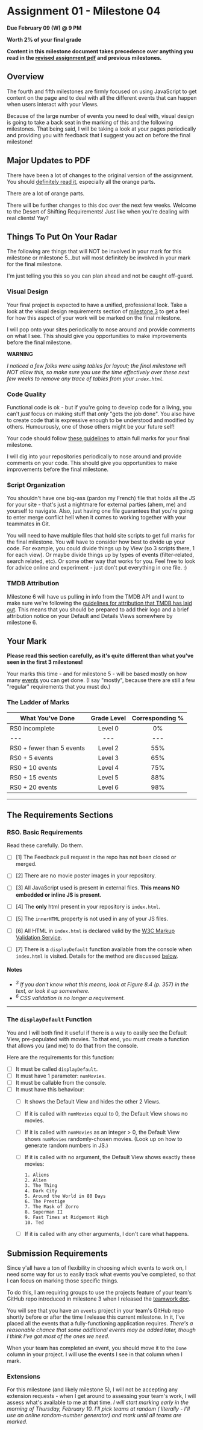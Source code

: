 # Assignment 01 - Milestone 04

**Due February 09 (W) @ 9 PM**

**Worth 2% of your final grade**


**Content in this milestone document takes precedence over anything you read in the [revised assignment pdf](comp-3512-asg-1-winter-2020-v2.pdf) and previous milestones.**

## Overview

The fourth and fifth milestones are firmly focused on using JavaScript to get content on the page and to deal with all the different events that can happen when users interact with your Views.

Because of the large number of events you need to deal with, visual design is going to take a back seat in the marking of this and the following milestones. That being said, I will be taking a look at your pages periodically and providing you with feedback that I suggest you act on before the final milestone!

## Major Updates to PDF

There have been a lot of changes to the original version of the assignment. You should [definitely read it](comp-3512-asg-1-winter-2020-v2.pdf), especially all the orange parts. 

There are a lot of orange parts.

There will be further changes to this doc over the next few weeks. Welcome to the Desert of Shifting Requirements! Just like when you're dealing with real clients! Yay?

## Things To Put On Your Radar

The following are things that will NOT be involved in your mark for this milestone or milestone 5...but will most definitely be involved in your mark for the final milestone.

I'm just telling you this so you can plan ahead and not be caught off-guard.

### Visual Design

Your final project is expected to have a unified, professional look. Take a look at the  visual design requirements section of [milestone 3](milestone-03.md) to get a feel for how this aspect of your work will be marked on the final milestone.

I will pop onto your sites periodically to nose around and provide comments on what I see. This should give you opportunities to make improvements before the final milestone.

**WARNING** 

_I noticed a few folks were using tables for layout; the final milestone will NOT allow this, so make sure you use the time effectively over these next few weeks to remove any trace of tables from your `index.html`._

### Code Quality

Functional code is ok - but if you're going to develop code for a living, you can't *just* focus on making stuff that _only_ "gets the job done". You also have to create code that is expressive enough to be understood and modified by others. Humourously, one of those others might be your future self!

Your code should follow [these guidelines](design-guidelines.md) to attain full marks for your final milestone.

I will dig into your repositories periodically to nose around and provide comments on your code. This should give you opportunities to make improvements before the final milestone.

### Script Organization

You shouldn't have one big-ass (pardon my French) file that holds all the JS for your site - that's just a nightmare for external parties (ahem, me) and yourself to navigate. Also, just having one file guarantees that you're going to enter merge conflict hell when it comes to working together with your teammates in Git.

You will need to have multiple files that hold site scripts to get full marks for the final milestone. You will have to consider how best to divide up your code. For example, you could divide things up by View (so 3 scripts there, 1 for each view). Or maybe divide things up by types of events (filter-related, search related, etc). Or some other way that works for you. Feel free to look for advice online and experiment - just don't put everything in one file. :)

### TMDB Attribution

Milestone 6 will have us pulling in info from the TMDB API and I want to make sure we're following the [guidelines for attribution that TMDB has laid out](https://www.themoviedb.org/about/logos-attribution). This means that you should be prepared to add their logo and a brief attribution notice on your Default and Details Views somewhere by milestone 6.

## Your Mark

**Please read this section carefully, as it's quite different than what you've seen in the first 3 milestones!**

Your marks this time - and for milestone 5 - will be based mostly on how many [events](events.md) you can get done. (I say "mostly", because there are still a few "regular" requirements that you must do.)

### The Ladder of Marks
| What You've Done          | Grade Level | Corresponding % |
|---------------------------|:-----------:|:---------------:|
| RS0 incomplete            |   Level 0   |       0%        |
| ---                       |     ---     |       ---       |
| RS0 + fewer than 5 events |   Level 2   |       55%       |
| RS0 + 5 events            |   Level 3   |       65%       |
| RS0 + 10 events           |   Level 4   |       75%       |
| RS0 + 15 events           |   Level 5   |       88%       |
| RS0 + 20 events           |   Level 6   |       98%       |

---


## The Requirements Sections

### RSO. Basic Requirements

Read these carefully. Do them.

- [ ] [1] The Feedback pull request in the repo has not been closed or merged. 

- [ ] [2] There are no movie poster images in your repository.

- [ ] [3] All JavaScript used is present in external files. **This means NO embedded or inline JS is present.**

- [ ] [4] The **only** html present in your repository is `index.html`.

- [ ] [5] The `innerHTML` property is not used in any of your JS files.

- [ ] [6] All HTML in `index.html` is declared valid by the [W3C Markup Validation Service](https://validator.w3.org/).

- [ ] [7] There is a `displayDefault` function available from the console when `index.html` is visited. Details for the method are discussed [below](#the-displaydefault-function).



#### Notes

- _<sup>3</sup> If you don't know what this means, look at Figure 8.4 (p. 357) in the text, or look it up somewhere._ 
- _<sup>6</sup> CSS validation is no longer a requirement._

---

### The `displayDefault` Function

You and I will both find it useful if there is a way to easily see the Default View, pre-populated with movies. To that end, you must create a function that allows you (and me) to do that from the console.

Here are the requirements for this function:

- [ ] It must be called `displayDefault`.
- [ ] It must have 1 parameter: `numMovies`.
- [ ] It must be callable from the console.
- [ ] It must have this behaviour:
  - [ ] It shows the Default View and hides the other 2 Views.
  - [ ] If it is called with `numMovies` equal to 0, the Default View shows no movies.
  - [ ] If it is called with `numMovies` as an integer > 0, the Default View shows `numMovies` randomly-chosen movies. (Look up on how to generate random numbers in JS.)
  - [ ] If it is called with no argument, the Default View shows exactly these movies:
  
    ```
    1. Aliens
    2. Alien
    3. The Thing
    4. Dark City
    5. Around the World in 80 Days
    6. The Prestige
    7. The Mask of Zorro
    8. Superman II
    9. Fast Times at Ridgemont High
    10. Ted
    ```

  - [ ] If it is called with any other arguments, I don't care what happens.

## Submission Requirements

Since y'all have a ton of flexibility in choosing which events to work on, I need some way for us to easily track what events you've completed, so that I can focus on marking those specific things.

To do this, I am requiring groups to use the projects feature of your team's GitHub repo introduced in milestone 3 when I released the [teamwork doc](teamwork.md).

You will see that you have an `events` project in your team's GitHub repo shortly before or after the time I release this current milestone. In it, I've placed all the events that a fully-functioning application requires. _There's a reasonable chance that some additional events may be added later, though I think I've got most of the ones we need._

When your team has completed an event, you should move it to the `Done` column in your project. I will use the events I see in that column when I mark.

### Extensions

For this milestone (and likely milestone 5), I will not be accepting any extension requests - when I get around to assessing your team's work, I will assess what's available to me at that time. _I will start marking early in the morning of Thursday, February 10. I'll pick teams at random ( literally - I'll use an online random-number generator) and mark until all teams are marked._